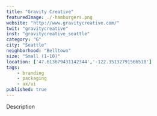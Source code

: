 ```yaml
---
title: "Gravity Creative"
featuredImage: ./-hamburgers.png
website: "http://www.gravitycreative.com/"
twit: "gravitycreative"
inst: "gravitycreative_seattle"
category: "G"
city: "Seattle"
neighborhood: "Belltown"
size: "Small (1-10)"
location: ['47.613679431142344','-122.35132791566518']
tags:
    - branding
    - packaging
    - ux/ui
published: true
---
```


Description
